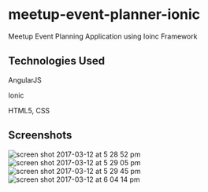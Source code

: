 # meetup-event-planner-ionic
Meetup Event Planning Application using Ioinc Framework

## Technologies Used

AngularJS

Ionic

HTML5, CSS

## Screenshots

![screen shot 2017-03-12 at 5 28 52 pm](https://cloud.githubusercontent.com/assets/25160251/23836339/fbb85906-074c-11e7-922d-481f01c7cb07.png)
![screen shot 2017-03-12 at 5 29 05 pm](https://cloud.githubusercontent.com/assets/25160251/23836340/008f1d20-074d-11e7-8607-2817355cce8e.png)
![screen shot 2017-03-12 at 5 29 45 pm](https://cloud.githubusercontent.com/assets/25160251/23836341/029dca8a-074d-11e7-8596-9413ca43bf43.png)
![screen shot 2017-03-12 at 6 04 14 pm](https://cloud.githubusercontent.com/assets/25160251/23836430/617750a2-074e-11e7-8d00-5d97f1afc116.png)
